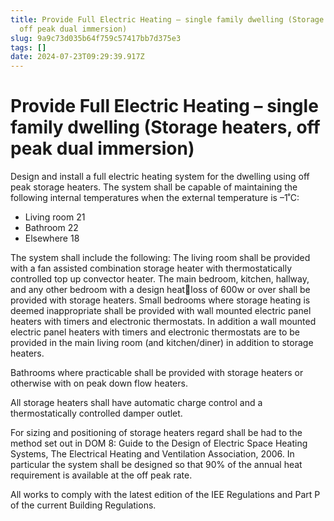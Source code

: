 ```yaml
---
title: Provide Full Electric Heating – single family dwelling (Storage heaters,
  off peak dual immersion)
slug: 9a9c73d035b64f759c57417bb7d375e3
tags: []
date: 2024-07-23T09:29:39.917Z
---
```


# Provide Full Electric Heating – single family dwelling (Storage heaters, off peak dual immersion)

Design and install a full electric heating system for the dwelling using off peak storage heaters. The system shall be capable of maintaining the following internal temperatures when the external temperature is –1˚C:

- Living room 21
- Bathroom 22
- Elsewhere 18

The system shall include the following: The living room shall be provided with a fan assisted combination storage heater with thermostatically controlled top up convector heater. The main bedroom, kitchen, hallway, and any other bedroom with a design heatloss of 600w or over shall be provided with storage heaters. Small bedrooms where storage heating is deemed inappropriate shall be provided with wall mounted electric panel heaters with timers and electronic thermostats. In addition a wall mounted electric panel heaters with timers and electronic thermostats are to be provided in the main living room (and kitchen/diner) in addition to storage heaters.

Bathrooms where practicable shall be provided with storage heaters or otherwise with on peak down flow heaters.

All storage heaters shall have automatic charge control and a thermostatically controlled damper outlet.

For sizing and positioning of storage heaters regard shall be had to the method set out in DOM 8: Guide to the Design of Electric Space Heating Systems, The Electrical Heating and Ventilation Association, 2006. In particular the system shall be designed so that 90% of the annual heat requirement is available at the off peak rate.

All works to comply with the latest edition of the IEE Regulations and Part P of the current Building Regulations.
